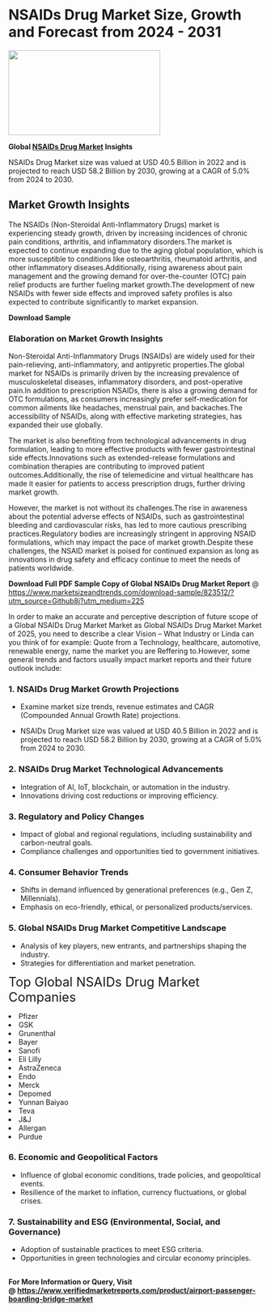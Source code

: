 <H1>NSAIDs Drug Market Size, Growth and Forecast from 2024 - 2031</H1><img class="aligncenter size-medium wp-image-584254" src="https://thirdeyenews.in/wp-content/uploads/2024/09/Global-Market-Research-300x168.jpeg" alt="" width="300" height="168" /><p><strong>Global&nbsp;<a href="https://www.marketsizeandtrends.com/download-sample/823512/?utm_source=Github8j?utm_medium=225">NSAIDs Drug Market</a> Insights</strong></p><p>NSAIDs Drug Market size was valued at USD 40.5 Billion in 2022 and is projected to reach USD 58.2 Billion by 2030, growing at a CAGR of 5.0% from 2024 to 2030.</p><p><h2>Market Growth Insights</h2> <p>The NSAIDs (Non-Steroidal Anti-Inflammatory Drugs) market is experiencing steady growth, driven by increasing incidences of chronic pain conditions, arthritis, and inflammatory disorders.The market is expected to continue expanding due to the aging global population, which is more susceptible to conditions like osteoarthritis, rheumatoid arthritis, and other inflammatory diseases.Additionally, rising awareness about pain management and the growing demand for over-the-counter (OTC) pain relief products are further fueling market growth.The development of new NSAIDs with fewer side effects and improved safety profiles is also expected to contribute significantly to market expansion.</p> <p><strong>Download Sample</strong></p> <h3>Elaboration on Market Growth Insights</h3> <p>Non-Steroidal Anti-Inflammatory Drugs (NSAIDs) are widely used for their pain-relieving, anti-inflammatory, and antipyretic properties.The global market for NSAIDs is primarily driven by the increasing prevalence of musculoskeletal diseases, inflammatory disorders, and post-operative pain.In addition to prescription NSAIDs, there is also a growing demand for OTC formulations, as consumers increasingly prefer self-medication for common ailments like headaches, menstrual pain, and backaches.The accessibility of NSAIDs, along with effective marketing strategies, has expanded their use globally.</p> <p>The market is also benefiting from technological advancements in drug formulation, leading to more effective products with fewer gastrointestinal side effects.Innovations such as extended-release formulations and combination therapies are contributing to improved patient outcomes.Additionally, the rise of telemedicine and virtual healthcare has made it easier for patients to access prescription drugs, further driving market growth.</p> <p>However, the market is not without its challenges.The rise in awareness about the potential adverse effects of NSAIDs, such as gastrointestinal bleeding and cardiovascular risks, has led to more cautious prescribing practices.Regulatory bodies are increasingly stringent in approving NSAID formulations, which may impact the pace of market growth.Despite these challenges, the NSAID market is poised for continued expansion as long as innovations in drug safety and efficacy continue to meet the needs of patients worldwide.</p> <p><span class=""><strong>Download Full PDF Sample Copy of Global NSAIDs Drug Market Report</strong> @ <a href="https://www.marketsizeandtrends.com/download-sample/823512/?utm_source=Github8j?utm_medium=225" target="_blank">https://www.marketsizeandtrends.com/download-sample/823512/?utm_source=Github8j?utm_medium=225</a></span></p><p>In order to make an accurate and perceptive description of future scope of a Global&nbsp;NSAIDs Drug Market Market as Global&nbsp;NSAIDs Drug Market Market of 2025, you need to describe a clear Vision &ndash; What Industry or Linda can you think of for example: Quote from a Technology, healthcare, automotive, renewable energy, name the market you are Reffering to.However, some general trends and factors usually impact market reports and their future outlook include:</p><h3>1.&nbsp;<strong>NSAIDs Drug Market Growth Projections</strong></h3><ul><li>Examine market size trends, revenue estimates and CAGR (Compounded Annual Growth Rate) projections.</li><li><p>NSAIDs Drug Market size was valued at USD 40.5 Billion in 2022 and is projected to reach USD 58.2 Billion by 2030, growing at a CAGR of 5.0% from 2024 to 2030.</p></li></ul><h3>2.&nbsp;<strong>NSAIDs Drug Market Technological Advancements</strong></h3><ul><li>Integration of AI, IoT, blockchain, or automation in the industry.</li><li>Innovations driving cost reductions or improving efficiency.</li></ul><h3>3.&nbsp;<strong>Regulatory and Policy Changes</strong></h3><ul><li>Impact of global and regional regulations, including sustainability and carbon-neutral goals.</li><li>Compliance challenges and opportunities tied to government initiatives.</li></ul><h3>4.&nbsp;<strong>Consumer Behavior Trends</strong></h3><ul><li>Shifts in demand influenced by generational preferences (e.g., Gen Z, Millennials).</li><li>Emphasis on eco-friendly, ethical, or personalized products/services.</li></ul><h3>5.&nbsp;<strong>Global NSAIDs Drug Market Competitive Landscape</strong></h3><ul><li>Analysis of key players, new entrants, and partnerships shaping the industry.</li><li>Strategies for differentiation and market penetration.</li></ul><p data-pm-slice="1 1 []"><span style="color: inherit; font-family: inherit; font-size: 25px;">Top Global NSAIDs Drug Market Companies</span></p><div class="" data-test-id=""><p><li>Pfizer</li><li> GSK</li><li> Grunenthal</li><li> Bayer</li><li> Sanofi</li><li> Eli Lilly</li><li> AstraZeneca</li><li> Endo</li><li> Merck</li><li> Depomed</li><li> Yunnan Baiyao</li><li> Teva</li><li> J&J</li><li> Allergan</li><li> Purdue</li></p></div><h3>6.&nbsp;<strong>Economic and Geopolitical Factors</strong></h3><ul><li>Influence of global economic conditions, trade policies, and geopolitical events.</li><li>Resilience of the market to inflation, currency fluctuations, or global crises.</li></ul><h3>7.&nbsp;<strong>Sustainability and ESG (Environmental, Social, and Governance)</strong></h3><ul><li>Adoption of sustainable practices to meet ESG criteria.</li><li>Opportunities in green technologies and circular economy principles.</li></ul><h2><strong style="font-size: 14px;">For More Information or Query, Visit @&nbsp;</strong><a style="background-color: #ffffff; font-size: 14px;" href="https://www.marketsizeandtrends.com/report/nsaids-drug-market/" target="_blank">https://www.verifiedmarketreports.com/product/airport-passenger-boarding-bridge-market</a></h2>